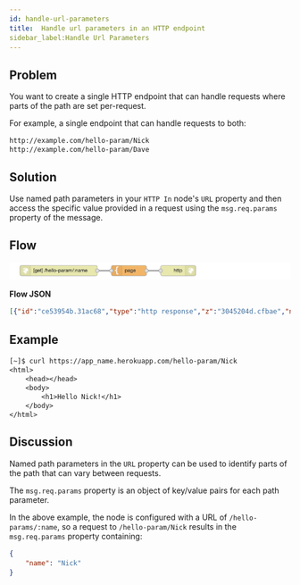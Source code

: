 ```yaml
---
id: handle-url-parameters
title:  Handle url parameters in an HTTP endpoint
sidebar_label:Handle Url Parameters
---
```


## Problem

You want to create a single HTTP endpoint that can handle requests where parts
of the path are set per-request.

For example, a single endpoint that can handle requests to both:

    http://example.com/hello-param/Nick
    http://example.com/hello-param/Dave


## Solution

Use named path parameters in your <code class="node">HTTP In</code> node's `URL`
property and then access the specific value provided in a request using the
`msg.req.params` property of the message.

## Flow

![](../assets/httpEndpoints/handle-url-parameters.png)

<b>Flow JSON</b>

```json
[{"id":"ce53954b.31ac68","type":"http response","z":"3045204d.cfbae","name":"","x":490,"y":280,"wires":[]},{"id":"288a7c0.fd77584","type":"template","z":"3045204d.cfbae","name":"page","field":"payload","fieldType":"msg","format":"handlebars","syntax":"mustache","template":"<html>\n    <head></head>\n    <body>\n        <h1>Hello {{req.params.name}}!</h1>\n    </body>\n</html>","x":350,"y":280,"wires":[["ce53954b.31ac68"]]},{"id":"7665c67d.899a38","type":"http in","z":"3045204d.cfbae","name":"","url":"/hello-param/:name","method":"get","swaggerDoc":"","x":150,"y":280,"wires":[["288a7c0.fd77584"]]}]
```

## Example
```text
[~]$ curl https://app_name.herokuapp.com/hello-param/Nick
<html>
    <head></head>
    <body>
        <h1>Hello Nick!</h1>
    </body>
</html>
```


## Discussion

Named path parameters in the `URL` property can be used to identify parts of the
path that can vary between requests.

The `msg.req.params` property is an object of key/value pairs for each path parameter.

In the above example, the node is configured with a URL of `/hello-params/:name`,
so a request to `/hello-param/Nick` results in the `msg.req.params` property containing:

```json
{
    "name": "Nick"
}
```
